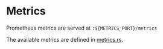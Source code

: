 # Metrics

Prometheus metrics are served at `:${METRICS_PORT}/metrics`

The available metrics are defined in [metrics.rs](../graph-gateway/src/metrics.rs).
